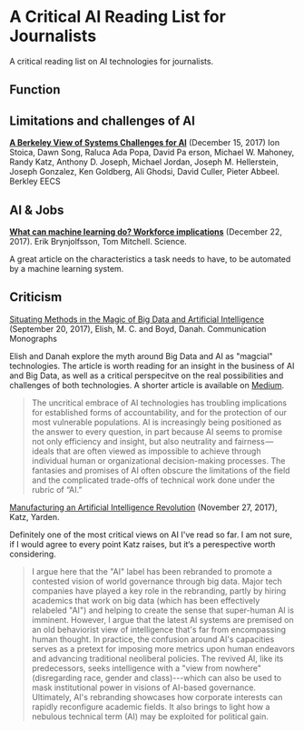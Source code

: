# A Critical AI Reading List for Journalists
A critical reading list on AI technologies for journalists.

## Function

## Limitations and challenges of AI

**[A Berkeley View of Systems Challenges for AI](https://www2.eecs.berkeley.edu/Pubs/TechRpts/2017/EECS-2017-159.html)** (December 15, 2017) Ion Stoica, Dawn Song, Raluca Ada Popa, David Pa erson, Michael W. Mahoney, Randy Katz, Anthony D. Joseph, Michael Jordan, Joseph M. Hellerstein, Joseph Gonzalez, Ken Goldberg, Ali Ghodsi, David Culler, Pieter Abbeel. Berkley EECS

## AI & Jobs

**[What can machine learning do? Workforce implications](http://science.sciencemag.org/content/358/6370/1530)** (December 22, 2017). Erik Brynjolfsson, Tom Mitchell. Science.

  A great article on the characteristics a task needs to have, to be automated by a machine learning system.



## Criticism

[Situating Methods in the Magic of Big Data and Artificial Intelligence](https://papers.ssrn.com/sol3/papers.cfm?abstract_id=3040201) (September 20, 2017), Elish, M. C. and Boyd, Danah. Communication Monographs

  Elish and Danah explore the myth around Big Data and AI as "magcial" technologies. The article is worth reading for an insight in the business of AI and Big Data, as well as a critical perspecitve on the real possibilities and challenges of both technologies. A shorter article is available on [Medium](https://points.datasociety.net/dont-call-ai-magic-142da16db408).
  
> The uncritical embrace of AI technologies has troubling implications for established forms of accountability, and for the protection of our most vulnerable populations. AI is increasingly being positioned as the answer to every question, in part because AI seems to promise not only efficiency and insight, but also neutrality and fairness — ideals that are often viewed as impossible to achieve through individual human or organizational decision-making processes. The fantasies and promises of AI often obscure the limitations of the field and the complicated trade-offs of technical work done under the rubric of “AI.”

[Manufacturing an Artificial Intelligence Revolution](https://papers.ssrn.com/sol3/papers.cfm?abstract_id=3078224) (November 27, 2017), Katz, Yarden. 

  Definitely one of the most critical views on AI I've read so far. I am not sure, if I would agree to every point Katz raises, but it‘s a perespective worth considering.

> I argue here that the "AI" label has been rebranded to promote a contested vision of world governance through big data. Major tech companies have played a key role in the rebranding, partly by hiring academics that work on big data (which has been effectively relabeled "AI") and helping to create the sense that super-human AI is imminent. However, I argue that the latest AI systems are premised on an old behaviorist view of intelligence that's far from encompassing human thought. In practice, the confusion around AI's capacities serves as a pretext for imposing more metrics upon human endeavors and advancing traditional neoliberal policies. The revived AI, like its predecessors, seeks intelligence with a "view from nowhere" (disregarding race, gender and class)---which can also be used to mask institutional power in visions of AI-based governance. Ultimately, AI's rebranding showcases how corporate interests can rapidly reconfigure academic fields. It also brings to light how a nebulous technical term (AI) may be exploited for political gain.
